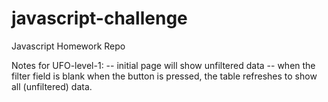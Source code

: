 # javascript-challenge
Javascript Homework Repo

Notes for UFO-level-1:
-- initial page will show unfiltered data
-- when the filter field is blank when the button is pressed, the table refreshes to show all (unfiltered) data.

